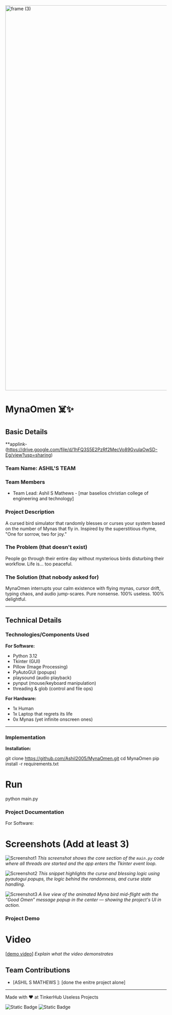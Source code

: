 <img width="3188" height="1202" alt="frame (3)" src="https://github.com/user-attachments/assets/517ad8e9-ad22-457d-9538-a9e62d137cd7" />


# MynaOmen ☠️✨

## Basic Details
**applink-(https://drive.google.com/file/d/1hFQ3S5E2PzRf2MecVo89GvulaOwSD-Eg/view?usp=sharing)

### Team Name: ASHIL'S TEAM

### Team Members
- Team Lead: Ashil S Mathews - [mar baselios christian college of engineering and technology]


### Project Description
A cursed bird simulator that randomly blesses or curses your system based on the number of Mynas that fly in. Inspired by the superstitious rhyme, "One for sorrow, two for joy."

### The Problem (that doesn't exist)
People go through their entire day without mysterious birds disturbing their workflow. Life is... too peaceful.

### The Solution (that nobody asked for)
MynaOmen interrupts your calm existence with flying mynas, cursor drift, typing chaos, and audio jump-scares. Pure nonsense. 100% useless. 100% delightful.

---

## Technical Details

### Technologies/Components Used

**For Software:**
- Python 3.12
- Tkinter (GUI)
- Pillow (Image Processing)
- PyAutoGUI (popups)
- playsound (audio playback)
- pynput (mouse/keyboard manipulation)
- threading & glob (control and file ops)

**For Hardware:**
- 1x Human
- 1x Laptop that regrets its life
- 0x Mynas (yet infinite onscreen ones)

---

### Implementation

**Installation:**


git clone https://github.com/Ashil2005/MynaOmen.git
cd MynaOmen
pip install -r requirements.txt

# Run
python main.py


### Project Documentation
For Software:

# Screenshots (Add at least 3)
![Screenshot1]((https://drive.google.com/file/d/1vEu0ROdiKKbCUT80Uv11uqGQ8NIt-BHz/view?usp=sharing))
*This screenshot shows the core section of the `main.py` code where all threads are started and the app enters the Tkinter event loop.*


![Screenshot2]((https://drive.google.com/file/d/1K0C2EyJ-y01KRHHyF9WgMQIFRnS0nU8V/view?usp=sharing))
*This snippet highlights the curse and blessing logic using pyautogui popups, the logic behind the randomness, and curse state handling.*


![Screenshot3]((https://drive.google.com/file/d/1Yh2qvQB5ca-2wXE0EAiQ67eclww3rb82/view?usp=sharing))
*A live view of the animated Myna bird mid-flight with the “Good Omen” message popup in the center — showing the project's UI in action.*




### Project Demo
# Video
[[demo video](https://drive.google.com/file/d/13dYKE93CTC55kde_tayD0YijOQ_-mwDJ/view?usp=sharing)]
*Explain what the video demonstrates*



## Team Contributions
- [ASHIL S MATHEWS ]: [done the enitre project alone]
  

---
Made with ❤️ at TinkerHub Useless Projects 

![Static Badge](https://img.shields.io/badge/TinkerHub-24?color=%23000000&link=https%3A%2F%2Fwww.tinkerhub.org%2F)
![Static Badge](https://img.shields.io/badge/UselessProjects--25-25?link=https%3A%2F%2Fwww.tinkerhub.org%2Fevents%2FQ2Q1TQKX6Q%2FUseless%2520Projects)


